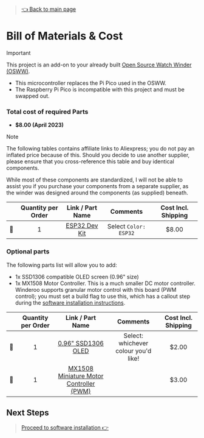 > [👈 Back to main page](../README.md)

# Bill of Materials & Cost

> [!IMPORTANT]
> This project is an add-on to your already built [Open Source Watch Winder (OSWW)](https://github.com/mwood77/osww). 

- This microcontroller replaces the Pi Pico used in the OSWW.
- The Raspberry Pi Pico is incompatible with this project and must be swapped out.


### Total cost of required Parts
- **$8.00 (April 2023)**

> [!NOTE]
> The following tables contains affiliate links to Aliexpress; you do not pay an inflated price because of this. Should you decide to use another supplier, please ensure that you cross-reference this table and buy identical components.
>
> While most of these components are standardized, I will not be able to assist you if you purchase your components from a separate supplier, as the winder was designed around the components (as supplied) beneath.

|     |  Quantity per Order | Link / Part Name                                                             |  Comments                                              |  Cost Incl. Shipping |
| :-: | :------------: | :-------------------------------------------------------------------------------: | :-------------------------------------------------------------------: |:-----:|
| 🔲 | 1               | [ESP32 Dev Kit](https://s.click.aliexpress.com/e/_Derbd5r)                        | Select `Color: ESP32`                                           | $8.00 |


### Optional parts
The following parts list will allow you to add:
- 1x SSD1306 compatible OLED screen (0.96" size)
- 1x MX1508 Motor Controller. This is a much smaller DC motor controller. Winderoo supports granular motor control with this board (PWM control); you must set a build flag to use this, which has a callout step during the [software installation instructions](./install-software.md).

|     |  Quantity per Order | Link / Part Name                                                             |  Comments                                              |  Cost Incl. Shipping |
| :-: | :------------: | :-------------------------------------------------------------------------------: | :-------------------------------------------------------------------: |:-----:
| 🔲  | 1              | [0.96" SSD1306 OLED](https://s.click.aliexpress.com/e/_DFywAW1)                         | Select: whichever colour you'd like! | $2.00 |
| 🔲  | 1              | [MX1508 Miniature Motor Controller (PWM)](https://www.aliexpress.com/item/4000408025093.html)                         |  | $3.00 |

## Next Steps
> [Proceed to software installation 👉](./install-software.md)

